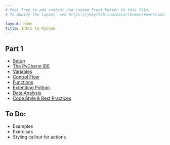 ```yaml
---
# Feel free to add content and custom Front Matter to this file.
# To modify the layout, see https://jekyllrb.com/docs/themes/#overriding-theme-defaults

layout: home
title: Intro to Python
---
```

## Part 1
* [Setup](steps/setup)
* [The PyCharm IDE](steps/pycharm)
* [Variables](steps/variables)
* [Control Flow](steps/control_flow)
* [Functions](steps/functions)
* [Extending Python](steps/extending)
* [Data Analysis](steps/analysis)
* [Code Style & Best Practices](steps/style)

## To Do: 
* Examples
* Exercises
* Styling callout for actions